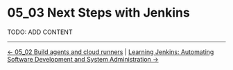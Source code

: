 # 05_03 Next Steps with Jenkins
TODO: ADD CONTENT


<!-- FooterStart -->
---
[← 05_02 Build agents and cloud runners](../05_02_jenkins_build_agents_cloud_runners/README.md) | [Learning Jenkins: Automating Software Development and System Administration →](../../README.md)
<!-- FooterEnd -->
